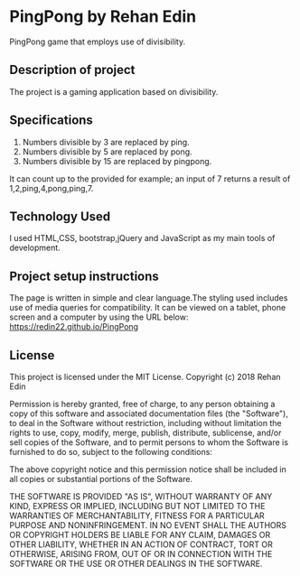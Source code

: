 # PingPong by Rehan Edin
PingPong game that employs use of divisibility.

## Description of project
The project is a gaming application based on divisibility. 
## Specifications
1. Numbers divisible by 3 are replaced by ping.
2. Numbers divisible by 5 are replaced by pong.
3. Numbers divisible by 15 are replaced by pingpong.

It can count up to the provided for example;
an input of 7 returns a result of 1,2,ping,4,pong,ping,7.
## Technology Used
I used HTML,CSS, bootstrap,jQuery and JavaScript as my main tools of development.
## Project setup instructions
The page is written in simple and clear language.The styling used includes use of media queries for compatibility. It can be viewed
on a tablet, phone screen and a computer by using the URL below:
https://redin22.github.io/PingPong
## License
This project is licensed under the MIT License.
Copyright (c) 2018 Rehan Edin

Permission is hereby granted, free of charge, to any person obtaining a copy of this software and associated documentation 
files (the "Software"), to deal in the Software without restriction, including without limitation the rights to use, copy,
modify, merge, publish, distribute, sublicense, and/or sell copies of the Software, and to permit persons to whom the Software 
is furnished to do so, subject to the following conditions:

The above copyright notice and this permission notice shall be included in all copies or substantial portions of the Software.

THE SOFTWARE IS PROVIDED "AS IS", WITHOUT WARRANTY OF ANY KIND, EXPRESS OR IMPLIED, INCLUDING BUT NOT LIMITED TO THE WARRANTIES
OF MERCHANTABILITY, FITNESS FOR A PARTICULAR PURPOSE AND NONINFRINGEMENT. IN NO EVENT SHALL THE AUTHORS OR COPYRIGHT HOLDERS
BE LIABLE FOR ANY CLAIM, DAMAGES OR OTHER LIABILITY, WHETHER IN AN ACTION OF CONTRACT, TORT OR OTHERWISE, ARISING FROM, OUT OF
OR IN CONNECTION WITH THE SOFTWARE OR THE USE OR OTHER DEALINGS IN THE SOFTWARE.
